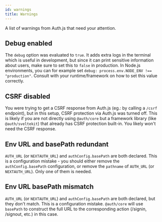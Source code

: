 ```yaml
---
id: warnings
title: Warnings
---
```


A list of warnings from Auth.js that need your attention.

## Debug enabled

The `debug` option was evaluated to `true`. It adds extra logs in the terminal which is useful in development, but since it can print sensitive information about users, make sure to set this to `false` in production. In Node.js environments, you can for example set `debug: process.env.NODE_ENV !== "production"`. Consult with your runtime/framework on how to set this value correctly.

## CSRF disabled

You were trying to get a CSRF response from Auth.js (eg.: by calling a `/csrf` endpoint), but in this setup, CSRF protection via Auth.js was turned off. This is likely if you are not directly using `@auth/core` but a framework library (like `@auth/sveltekit`) that already has CSRF protection built-in. You likely won't need the CSRF response.

## Env URL and basePath redundant

`AUTH_URL` (or `NEXTAUTH_URL`) and `authConfig.basePath` are both declared. This is a configuration mistake - you should either remove the `authConfig.basePath` configuration, or remove the `pathname` of `AUTH_URL` (or `NEXTAUTH_URL`). Only one of them is needed.

## Env URL basePath mismatch

`AUTH_URL` (or `NEXTAUTH_URL`) and `authConfig.basePath` are both declared, but they don't match. This is a configuration mistake. `@auth/core` will use `basePath` to construct the full URL to the corresponding action (/signin, /signout, etc.) in this case.
